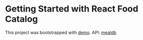# Getting Started with React Food Catalog

This project was bootstrapped with [demo](https://alisakravchenko.github.io/food-catalog-mealdb/).
API: [mealdb](https://www.themealdb.com/api.php)

